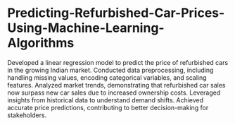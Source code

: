 # Predicting-Refurbished-Car-Prices-Using-Machine-Learning-Algorithms
Developed a linear regression model to predict the price of refurbished cars in the growing Indian market. Conducted data preprocessing, including handling missing values, encoding categorical variables, and scaling features. Analyzed market trends, demonstrating that refurbished car sales now surpass new car sales due to increased ownership costs. Leveraged insights from historical data to understand demand shifts. Achieved accurate price predictions, contributing to better decision-making for stakeholders.
